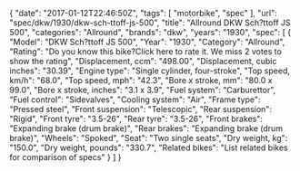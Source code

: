 {
    "date": "2017-01-12T22:46:50Z",
    "tags": [
        "motorbike",
        "spec"
    ],
    "url": "spec\/dkw\/1930\/dkw-sch-ttoff-js-500",
    "title": "Allround DKW Sch?ttoff JS 500",
    "categories": "Allround",
    "brands": "dkw",
    "years": "1930",
    "spec": [
        {
            "Model": "DKW Sch?ttoff JS 500",
            "Year": "1930",
            "Category": "Allround",
            "Rating": "Do you know this bike?Click here to rate it. We miss 2 votes to show the rating",
            "Displacement, ccm": "498.00",
            "Displacement, cubic inches": "30.39",
            "Engine type": "Single cylinder, four-stroke",
            "Top speed, km\/h": "68.0",
            "Top speed, mph": "42.3",
            "Bore x stroke, mm": "80.0 x 99.0",
            "Bore x stroke, inches": "3.1 x 3.9",
            "Fuel system": "Carburettor",
            "Fuel control": "Sidevalves",
            "Cooling system": "Air",
            "Frame type": "Pressed steel",
            "Front suspension": "Telescopic",
            "Rear suspension": "Rigid",
            "Front tyre": "3.5-26",
            "Rear tyre": "3.5-26",
            "Front brakes": "Expanding brake (drum brake)",
            "Rear brakes": "Expanding brake (drum brake)",
            "Wheels": "Spoked",
            "Seat": "Two single seats",
            "Dry weight, kg": "150.0",
            "Dry weight, pounds": "330.7",
            "Related bikes": "List related bikes for comparison of specs"
        }
    ]
}